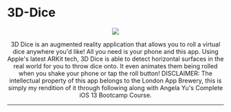 # 3D-Dice

<p align="center">
<img src="https://github.com/drkuster/3D-Dice-App/blob/master/3D%Dice%20Screenshots/3D-Dice.PNG?raw=true">
</p>

<p align="center">
3D Dice is an augmented reality application that allows you to roll a virtual dice anywhere you'd like! All you need is your phone and this app. Using Apple's latest ARKit tech, 3D Dice is able to detect horizontal surfaces in the real world for you to throw dice onto. It even animates them being rolled when you shake your phone or tap the roll button! DISCLAIMER: The intellectual property of this app belongs to the London App Brewery, this is simply my rendition of it through following along with Angela Yu's Complete iOS 13 Bootcamp Course.
</p>

-----------------------------------------------------------------------------------------------------------------------------------
